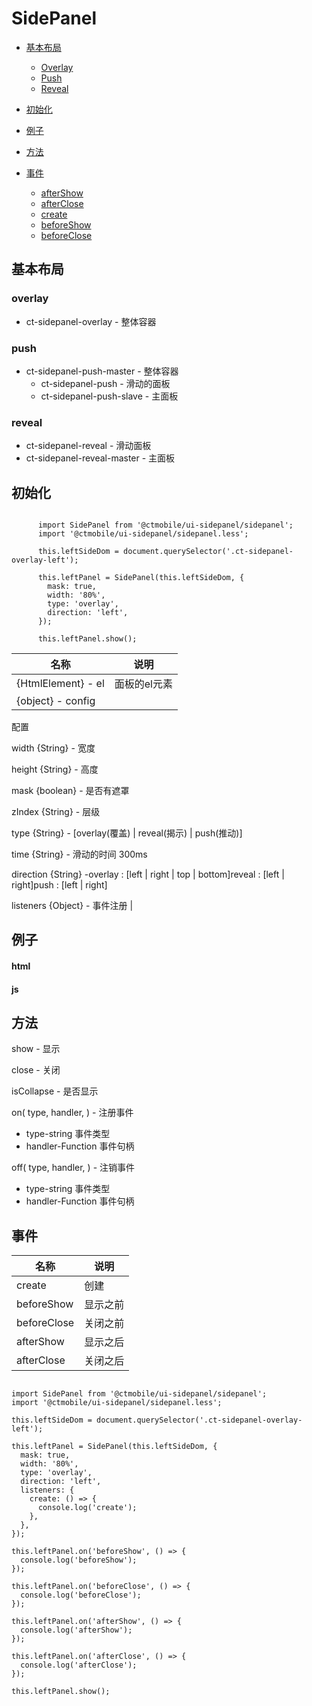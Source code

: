 # SidePanel

* [基本布局](#sidepanel-layout)
  - [Overlay](#sidepanel-layout-overlay)
  - [Push](#sidepanel-layout-push)
  - [Reveal](#sidepanel-layout-reveal)

* [初始化](#sidepanel-initial)

* [例子](#sidepanel-demo)
* [方法](#sidepanel-methods)
* [事件](#sidepanel-events)
  - [afterShow](#sidepanel-events-aftershow)
  - [afterClose](#sidepanel-events-afterclose)
  - [create](#sidepanel-events-create)
  - [beforeShow](#sidepanel-events-beforeshow)
  - [beforeClose](#sidepanel-events-beforeclose)

## 基本布局

### overlay

* ct-sidepanel-overlay - 整体容器

### push

* ct-sidepanel-push-master - 整体容器
  - ct-sidepanel-push - 滑动的面板
  - ct-sidepanel-push-slave - 主面板

### reveal

* ct-sidepanel-reveal - 滑动面板
* ct-sidepanel-reveal-master - 主面板

## 初始化

```

      import SidePanel from '@ctmobile/ui-sidepanel/sidepanel';
      import '@ctmobile/ui-sidepanel/sidepanel.less';

      this.leftSideDom = document.querySelector('.ct-sidepanel-overlay-left');

      this.leftPanel = SidePanel(this.leftSideDom, {
        mask: true,
        width: '80%',
        type: 'overlay',
        direction: 'left',
      });

      this.leftPanel.show();

```

|  名称 |  说明 |
| --- | --- |
| {HtmlElement} - el |  面板的el元素 |
| {object} - config |

配置

width {String} - 宽度

height {String} - 高度

mask {boolean} - 是否有遮罩

zIndex {String} - 层级

type {String} - [overlay(覆盖) | reveal(揭示) | push(推动)]

time {String} - 滑动的时间 300ms

direction {String} -overlay : [left | right | top | bottom]reveal : [left | right]push : [left | right]

listeners {Object} - 事件注册  |

## 例子

#### html

#### js

## 方法

show - 显示

close - 关闭

isCollapse - 是否显示

on( type, handler, ) - 注册事件

* type-string 事件类型
* handler-Function 事件句柄

off( type, handler, ) - 注销事件

* type-string 事件类型
* handler-Function 事件句柄

## 事件

|  名称 |  说明 |
| --- | --- |
| create |  创建 |
| beforeShow |  显示之前 |
| beforeClose |  关闭之前 |
| afterShow |  显示之后 |
| afterClose |  关闭之后 |

```

import SidePanel from '@ctmobile/ui-sidepanel/sidepanel';
import '@ctmobile/ui-sidepanel/sidepanel.less';

this.leftSideDom = document.querySelector('.ct-sidepanel-overlay-left');

this.leftPanel = SidePanel(this.leftSideDom, {
  mask: true,
  width: '80%',
  type: 'overlay',
  direction: 'left',
  listeners: {
    create: () => {
      console.log('create');
    },
  },
});

this.leftPanel.on('beforeShow', () => {
  console.log('beforeShow');
});

this.leftPanel.on('beforeClose', () => {
  console.log('beforeClose');
});

this.leftPanel.on('afterShow', () => {
  console.log('afterShow');
});

this.leftPanel.on('afterClose', () => {
  console.log('afterClose');
});

this.leftPanel.show();

```
